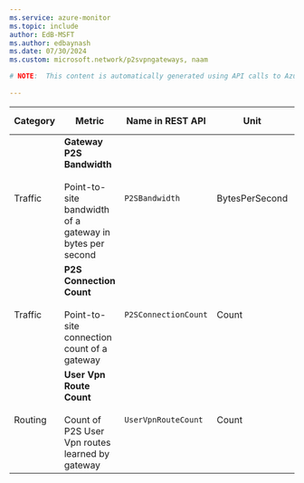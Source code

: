```yaml
---
ms.service: azure-monitor
ms.topic: include
author: EdB-MSFT
ms.author: edbaynash
ms.date: 07/30/2024
ms.custom: microsoft.network/p2svpngateways, naam

# NOTE:  This content is automatically generated using API calls to Azure. Any edits made on these files will be overwritten in the next run of the script. 
 
---
```



|Category|Metric|Name in REST API|Unit|Aggregation|Dimensions|Time Grains|DS Export|
|---|---|---|---|---|---|---|---|
|Traffic|**Gateway P2S Bandwidth**<br><br>Point-to-site bandwidth of a gateway in bytes per second |`P2SBandwidth` |BytesPerSecond |Average |`Instance`|PT1M, PT5M, PT15M, PT30M, PT1H, PT6H, PT12H, P1D |Yes|
|Traffic|**P2S Connection Count**<br><br>Point-to-site connection count of a gateway |`P2SConnectionCount` |Count |Total |`Protocol`, `Instance`|PT1M, PT5M, PT15M, PT30M, PT1H, PT6H, PT12H, P1D |Yes|
|Routing|**User Vpn Route Count**<br><br>Count of P2S User Vpn routes learned by gateway |`UserVpnRouteCount` |Count |Total |`RouteType`, `Instance`|PT5M, PT15M, PT30M, PT1H, PT6H, PT12H, P1D |No|